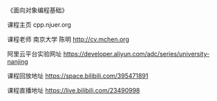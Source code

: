 《面向对象编程基础》

课程主页 cpp.njuer.org

课程老师 南京大学 陈明 http://cv.mchen.org

阿里云平台实验网址 https://developer.aliyun.com/adc/series/university-nanjing

课程回放地址 https://space.bilibili.com/395471891

课程直播地址 https://live.bilibili.com/23490998
